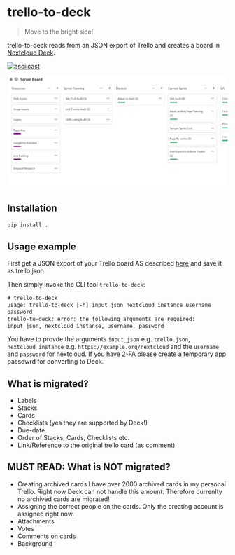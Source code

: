 # trello-to-deck
> Move to the bright side!

trello-to-deck reads from an JSON export of Trello and creates a board in [Nextcloud Deck](https://apps.nextcloud.com/apps/deck).

[![asciicast](https://asciinema.org/a/WRXxO7cLLXfAj37lFjAi0IrX5.svg)](https://asciinema.org/a/WRXxO7cLLXfAj37lFjAi0IrX5)

![](./docs/screenshot.png)

## Installation

```
pip install .
```

## Usage example

First get a JSON export of your Trello board AS described [here](https://help.trello.com/article/747-exporting-data-from-trello-1) and save it as trello.json

Then simply invoke the CLI tool `trello-to-deck`:

```console
# trello-to-deck
usage: trello-to-deck [-h] input_json nextcloud_instance username password
trello-to-deck: error: the following arguments are required: input_json, nextcloud_instance, username, password
```

You have to provde the arguments `input_json` e.g. `trello.json`, `nextcloud_instance` e.g. `https://example.org/nextcloud` and the `username` and `password` for nextcloud. If you have 2-FA please create a temporary app passowrd for converting to Deck.

## What is migrated?

* Labels
* Stacks
* Cards
* Checklists (yes they are supported by Deck!)
* Due-date
* Order of Stacks, Cards, Checklists etc.
* Link/Reference to the original trello card (as comment)

## MUST READ: What is NOT migrated?

* Creating archived cards
  I have over 2000 archived cards in my personal Trello. Right now Deck can not handle this amount. Therefore currenlty no archived cards are migrated!
* Assigning the correct people on the cards. Only the creating account is assigned right now.
* Attachments
* Votes
* Comments on cards
* Background
